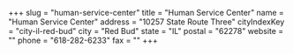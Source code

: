 +++
slug = "human-service-center"
title = "Human Service Center"
name = "Human Service Center"
address = "10257 State Route Three"
cityIndexKey = "city-il-red-bud"
city = "Red Bud"
state = "IL"
postal = "62278"
website = ""
phone = "618-282-6233"
fax = ""
+++
